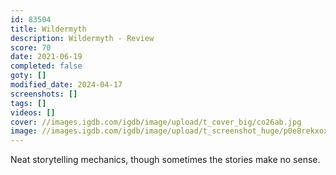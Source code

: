 ```yaml
---
id: 83504
title: Wildermyth
description: Wildermyth - Review
score: 70
date: 2021-06-19
completed: false
goty: []
modified_date: 2024-04-17
screenshots: []
tags: []
videos: []
cover: //images.igdb.com/igdb/image/upload/t_cover_big/co26ab.jpg
image: //images.igdb.com/igdb/image/upload/t_screenshot_huge/p0e8rekxoxbrjxavyskk.jpg
---
```

Neat storytelling mechanics, though sometimes the stories make no sense.